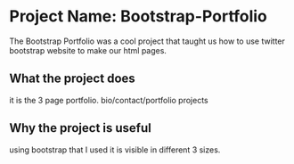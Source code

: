 
# Project Name: Bootstrap-Portfolio
The Bootstrap Portfolio was a cool project that taught us how to use twitter bootstrap website to make our html pages.

## What the project does
it is the 3 page portfolio. bio/contact/portfolio projects 

## Why the project is useful
using bootstrap that I used it is visible in different 3 sizes.
